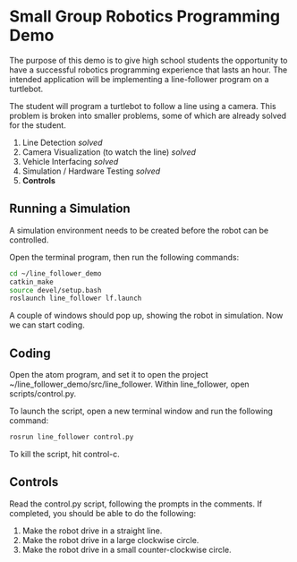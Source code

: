 # Small Group Robotics Programming Demo #

The purpose of this demo is to give high school students the opportunity to have
a successful robotics programming experience that lasts an hour. The intended
application will be implementing a line-follower program on a turtlebot.

The student will program a turtlebot to follow a line using a camera. This
problem is broken into smaller problems, some of which are already solved for
the student.

1. Line Detection *solved*
1. Camera Visualization (to watch the line) *solved*
1. Vehicle Interfacing *solved*
1. Simulation / Hardware Testing *solved*
1. **Controls**

## Running a Simulation ##

A simulation environment needs to be created before the robot can be controlled.

Open the terminal program, then run the following commands:

```bash
cd ~/line_follower_demo
catkin_make
source devel/setup.bash
roslaunch line_follower lf.launch
```

A couple of windows should pop up, showing the robot in simulation. Now we can
start coding.

## Coding ##

Open the atom program, and set it to open the project ~/line_follower_demo/src/line_follower.
Within line_follower, open scripts/control.py.

To launch the script, open a new terminal window and run the following command:

```bash
rosrun line_follower control.py
```

To kill the script, hit control-c.

## Controls ##

Read the control.py script, following the prompts in the comments. 
If completed, you should be able to do the following:

1. Make the robot drive in a straight line.
1. Make the robot drive in a large clockwise circle.
1. Make the robot drive in a small counter-clockwise circle.
